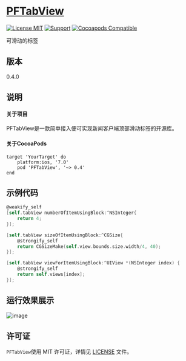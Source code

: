 [PFTabView](https://github.com/PFei-He/PFTabView)
===
 
[![License MIT](https://img.shields.io/badge/license-MIT-green.svg)](https://raw.githubusercontent.com/PFei-He/PFTabView/master/LICENSE)
[![Support](https://img.shields.io/badge/support-iOS%207%2B%20-blue.svg?style=flat)](https://www.apple.com/nl/ios/)
[![Cocoapods Compatible](https://img.shields.io/cocoapods/v/PFTabView.svg)](https://img.shields.io/cocoapods/v/PFTabView.svg)
 
可滑动的标签

版本
---
0.4.0

说明
---
#### 关于项目
PFTabView是一款简单接入便可实现新闻客户端顶部滑动标签的开源库。

#### 关于CocoaPods
```
target 'YourTarget' do
    platform:ios, '7.0'
    pod 'PFTabView', '~> 0.4'
end
```

示例代码
---
```objective-c
@weakify_self
[self.tabView numberOfItemUsingBlock:^NSInteger{
    return 4;
}];
```

```objective-c
[self.tabView sizeOfItemUsingBlock:^CGSize{
    @strongify_self
    return CGSizeMake(self.view.bounds.size.width/4, 40);
}];
```

```objective-c
[self.tabView viewForItemUsingBlock:^UIView *(NSInteger index) {
    @strongify_self
    return self.views[index];
}];
```

运行效果展示
--------------
![image](https://github.com/PFei-He/PFTabView/blob/master/PFTabView.gif)

许可证
---
`PFTabView`使用 MIT 许可证，详情见 [LICENSE](https://raw.githubusercontent.com/PFei-He/PFTabView/master/LICENSE) 文件。
